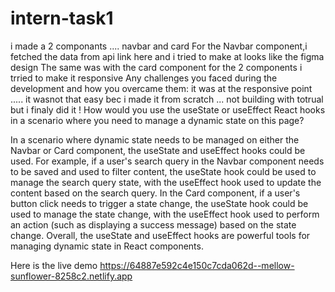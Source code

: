 # intern-task1
i  made a 2 componants .... navbar and card
For the Navbar component,i fetched the data from api link here and  i tried to make at looks like the figma design 
The same was with the card component 
for the 2 components i trried to make it responsive 
Any challenges you faced during the development and how you overcame them:
it was at the responsive point ..... it wasnot that easy bec i made it from scratch ... not building with totrual but i finaly did it !
How would you use the useState or useEffect React hooks in a scenario where you need to manage a dynamic state on this page?

In a scenario where dynamic state needs to be managed on either the Navbar or Card component, the useState and useEffect hooks could be used. For example, if a user's search query in the Navbar component needs to be saved and used to filter content, the useState hook could be used to manage the search query state, with the useEffect hook used to update the content based on the search query. In the Card component, if a user's button click needs to trigger a state change, the useState hook could be used to manage the state change, with the useEffect hook used to perform an action (such as displaying a success message) based on the state change. Overall, the useState and useEffect hooks are powerful tools for managing dynamic state in React components.


Here is the live demo
https://64887e592c4e150c7cda062d--mellow-sunflower-8258c2.netlify.app
